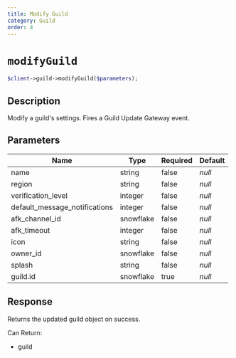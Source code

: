 ```yaml
---
title: Modify Guild
category: Guild
order: 4
---
```


# `modifyGuild`

```php
$client->guild->modifyGuild($parameters);
```

## Description

Modify a guild&#039;s settings.  Fires a Guild Update Gateway event.

## Parameters


Name | Type | Required | Default
--- | --- | --- | ---
name | string | false | *null*
region | string | false | *null*
verification_level | integer | false | *null*
default_message_notifications | integer | false | *null*
afk_channel_id | snowflake | false | *null*
afk_timeout | integer | false | *null*
icon | string | false | *null*
owner_id | snowflake | false | *null*
splash | string | false | *null*
guild.id | snowflake | true | *null*

## Response

Returns the updated guild object on success.

Can Return:

* guild
